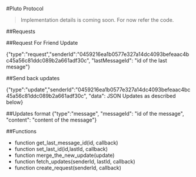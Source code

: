 #Pluto Protocol

> Implementation details is coming soon. For now refer the code. 

##Requests

##Request For Friend Update

{"type":"request","senderId":"0459216ea1b0577e327a14dc4093befeaac4bc45a56c81ddc089b2a661adf30c", "lastMessageId": "id of the last mesage"}

##Send back updates

{"type":"update","senderId":"0459216ea1b0577e327a14dc4093befeaac4bc45a56c81ddc089b2a661adf30c", "data": JSON Updates as described below}

##Updates format
{"type":"message", "messageId": "id of the message", "content": "content of the message"}


##Functions

* function get_last_message_id(id, callback)
* function set_last_id(id,lastId, callback)
* function merge_the_new_update(update)
* function fetch_updates(senderId, lastId, callback)
* function create_request(senderId, callback)





